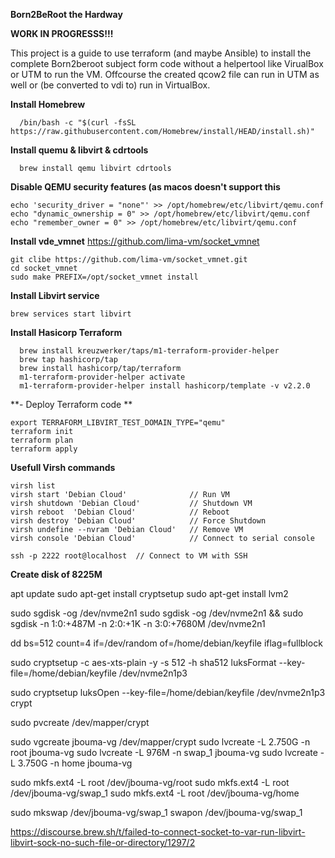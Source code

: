 **Born2BeRoot the Hardway**

**WORK IN PROGRESSS!!!**

This project is a guide to use terraform (and maybe Ansible) to install the complete Born2beroot subject form code without a helpertool like VirualBox or UTM to run the VM. Offcourse the created qcow2 file can run in UTM as well or (be converted to vdi to) run in VirtualBox.

**Install Homebrew**
```
  /bin/bash -c "$(curl -fsSL https://raw.githubusercontent.com/Homebrew/install/HEAD/install.sh)"
```
**Install quemu & libvirt & cdrtools**
```
  brew install qemu libvirt cdrtools 
```

<!-- **Install virtmanager**
```
brew tap arthurk/homebrew-virt-manager
brew install virt-manager virt-viewer
``` -->

**Disable QEMU security features (as macos doesn't support this**
```
echo 'security_driver = "none"' >> /opt/homebrew/etc/libvirt/qemu.conf
echo "dynamic_ownership = 0" >> /opt/homebrew/etc/libvirt/qemu.conf
echo "remember_owner = 0" >> /opt/homebrew/etc/libvirt/qemu.conf
```

**Install vde_vmnet**
https://github.com/lima-vm/socket_vmnet
```
git clibe https://github.com/lima-vm/socket_vmnet.git
cd socket_vmnet
sudo make PREFIX=/opt/socket_vmnet install
```

**Install Libvirt service**
```
brew services start libvirt
```

**Install Hasicorp Terraform**
```
  brew install kreuzwerker/taps/m1-terraform-provider-helper
  brew tap hashicorp/tap
  brew install hashicorp/tap/terraform
  m1-terraform-provider-helper activate
  m1-terraform-provider-helper install hashicorp/template -v v2.2.0
```

**- Deploy Terraform code **
```
export TERRAFORM_LIBVIRT_TEST_DOMAIN_TYPE="qemu" 
terraform init
terraform plan
terraform apply
```

**Usefull Virsh commands**
```
virsh list
virsh start 'Debian Cloud'              // Run VM
virsh shutdown 'Debian Cloud'           // Shutdown VM
virsh reboot  'Debian Cloud'            // Reboot
virsh destroy 'Debian Cloud'            // Force Shutdown
virsh undefine --nvram 'Debian Cloud'   // Remove VM
virsh console 'Debian Cloud'            // Connect to serial console

ssh -p 2222 root@localhost  // Connect to VM with SSH
```

**Create disk of 8225M**

apt update
sudo apt-get install cryptsetup
sudo apt-get install lvm2

<!-- sudo dd if=/dev/zero of=/dev/nvme2n1 bs=512k count=16450 -->

sudo sgdisk -og /dev/nvme2n1
sudo sgdisk -og /dev/nvme2n1 && sudo sgdisk -n 1:0:+487M -n 2:0:+1K -n 3:0:+7680M  /dev/nvme2n1

dd bs=512 count=4 if=/dev/random of=/home/debian/keyfile iflag=fullblock

sudo cryptsetup -c aes-xts-plain -y -s 512 -h sha512 luksFormat --key-file=/home/debian/keyfile /dev/nvme2n1p3

<!-- sudo cryptsetup --cipher=aes-xts-plain64 --offset=0 --key-file=/home/debian/keyfile --key-size=512 open --type=plain /dev/nvme2n1p3 crypt -->

<!-- sudo cryptsetup luksFormat --key-file=/home/debian/keyfile  /dev/nvme2n1p3 -->
sudo cryptsetup luksOpen --key-file=/home/debian/keyfile /dev/nvme2n1p3 crypt

sudo pvcreate /dev/mapper/crypt

sudo vgcreate jbouma-vg /dev/mapper/crypt 
sudo lvcreate -L 2.750G -n root jbouma-vg
sudo lvcreate -L 976M -n swap_1 jbouma-vg
sudo lvcreate -L 3.750G -n home jbouma-vg


sudo mkfs.ext4 -L root /dev/jbouma-vg/root 
sudo mkfs.ext4 -L root /dev/jbouma-vg/swap_1 
sudo mkfs.ext4 -L root /dev/jbouma-vg/home


<!-- sudo dd if=/dev/nvme1n1p1 of=/dev/jbouma-vg/root bs=512 -->
<!-- resize2fs /dev/sda1 -->

sudo mkswap /dev/jbouma-vg/swap_1 
swapon /dev/jbouma-vg/swap_1 

https://discourse.brew.sh/t/failed-to-connect-socket-to-var-run-libvirt-libvirt-sock-no-such-file-or-directory/1297/2

 
<!-- 

// Need to know how to setup a account

// Must be active on startup UFW instead of default TO install probally need dnf

/* Need strong password policy */
/* Every 30 Days */
/* Min Dats Allowed defore set to 2 */
/* Pasword at least 10 chars, 1 uppercase 1 lowercase 1 number and not more than 3 consecutive indentical characters */
/* Not include the name of the user */
/* At least 7 characters that are not part of the former password (not for root)*/

/* Change all the passowrds of the users after configuration */

/* Autentication using sudo max 3 attempts */
/* Custom message if an error due wrong password occurs when using Sudo */

/* each sudo action should be archived, both input and output > /var/log/sudo/ */

/* TTY mode enabled */

/* For security reasons too, the paths that can be used by sudo must be restricted.
Example: /usr/local/sbin:/usr/local/bin:/usr/sbin:/usr/bin:/sbin:/bin:/snap/bin */


/* Need to install and configure sudo following strict rules */
/* In addition to the rood user there sould be one with the intralogin as username */
/* This user beloings to the groups user42 and sudo groups */

// During the defense need to create user and assing it to a group

/* 
Finally, you have to create a simple script called monitoring.sh. It must be devel-
oped in bash.
At server startup, the script will display some information (listed below) on all ter- minals every 10 minutes (take a look at wall). The banner is optional. No error must be visible.
Your script must always be able to display the following information:
• The architecture of your operating system and its kernel version.
• The number of physical processors.
• The number of virtual processors.
• The current available RAM on your server and its utilization rate as a percentage. • The current available memory on your server and its utilization rate as a percentage. • The current utilization rate of your processors as a percentage.
• The date and time of the last reboot.
• Whether LVM is active or not.
• The number of active connections.
• The number of users using the server.
• The IPv4 address of your server and its MAC (Media Access Control) address. • The number of commands executed with the sudo program. */

/* 
During the defense, you will be asked to explain how this script
works.  You will also have to interrupt it without modifying it. ?????????
Take a look at cron. */

// Generate Signature -->